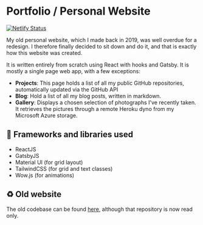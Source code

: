 # Portfolio / Personal Website

[![Netlify Status](https://api.netlify.com/api/v1/badges/3c332460-92fb-4831-b621-87b5bd677ddf/deploy-status)](https://app.netlify.com/sites/prutkowski-redesign/deploys)

My old personal website, which I made back in 2019, was well overdue for a redesign. I therefore finally decided to sit down and do it, and that is exactly how this website was created. 

It is written entirely from scratch using React with hooks and Gatsby. It is mostly a single page web app, with a few exceptions:

* __Projects__: This page holds a list of all my public GitHub repositories, automatically updated via the GitHub API
* __Blog__: Hold a list of all my blog posts, written in markdown.
* __Gallery__: Displays a chosen selection of photographs I've recently taken. It retrieves the pictures through a remote Heroku dyno from my Microsoft Azure storage.

## :open_file_folder: Frameworks and libraries used

* ReactJS
* GatsbyJS
* Material UI (for grid layout)
* TailwindCSS (for grid and text classes)
* Wow.js (for animations)

## :recycle: Old website

The old codebase can be found [here](https://github.com/PiotrRut/prutkowski.tech), although that repository is now read only.